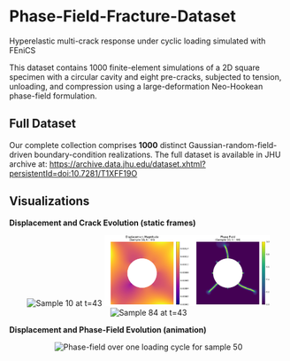 # Phase-Field-Fracture-Dataset  
Hyperelastic multi-crack response under cyclic loading simulated with FEniCS

This dataset contains 1000 finite-element simulations of a 2D square specimen with a circular cavity and eight pre-cracks, subjected to tension, unloading, and compression using a large-deformation Neo-Hookean phase-field formulation.

## Full Dataset  
Our complete collection comprises **1000** distinct Gaussian-random-field-driven boundary-condition realizations. The full dataset is available in JHU archive at: https://archive.data.jhu.edu/dataset.xhtml?persistentId=doi:10.7281/T1XFF19O

<!--## This Repository Contains

1. **Dataset Generation Code**  
   - **`scripts/`**  
     - `bc_generator.m` — generates 100 GRF-based boundary conditions via Chebfun 
     - `simulator.py` — runs the phase-field fracture simulations in FEniCS   
     
2. **Sample Subset of Simulation Data**  
   - **`inputs.zip`** — contains `bc_displacement.mat` and `domain.xml` defining the boundary conditions and mesh  
   - **`simulation_results.zip`** — contains `realization_{i}/` (for i = 1…96) with raw `.npy` fields (`displacement_field`, `phase_field`, `elastic_energy`, `fracture_energy`), load-displacement text files, and snapshot images 

3. **ML Data Preparation & Visualization**  
   - `pre_processor.py` — maps raw fields onto a uniform 128×128 grid and creates `train.npz` (900 samples) and `test.npz` (100 samples)  
   - `data_plotter.py` — example script to load and visualize displacement and phase-field results from the NPZ files -->  


## Visualizations

**Displacement and Crack Evolution (static frames)**

<p align="center">
  <img
    src="figures/sample_10_timestep_43_visualization.png"
    alt="Sample 10 at t=43"
    width="300"
  />
  <img
    src="figures/sample_50_timestep_43_visualization.png"
    alt="Sample 50 at t=43"
    width="300"
  />
  <img
    src="figures/sample_84_timestep_43_visualization.png"
    alt="Sample 84 at t=43"
    width="300"
  />
</p>

**Displacement and Phase-Field Evolution (animation)**  
<p align="center">
  <img
    src="animations/phase_and_disp_evolution_sample50.gif"
    alt="Phase-field over one loading cycle for sample 50"
    width="600"
  />
</p>



   

